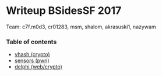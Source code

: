 # Writeup BSidesSF 2017

Team: c7f.m0d3, cr01283, msm, shalom, akrasuski1, nazywam

### Table of contents

* [vhash (crypto)](vhash)
* [sensors (pwn)](sensors)
* [delphi (web/crypto)](delphi)
